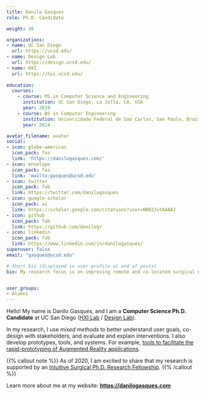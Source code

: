 ```yaml
---
title: Danilo Gasques
role: Ph.D. Candidate

weight: 30

organizations:
- name: UC San Diego
  url: https://ucsd.edu/
- name: Design Lab
  url: https://design.ucsd.edu/
- name: HXI
  url: https://hxi.ucsd.edu/
  
education:
  courses:
    - course: MS in Computer Science and Engineering
      institution: UC San Diego, La Jolla, CA, USA
      year: 2019
    - course: BS in Computer Engineering
      institution: Universidade Federal de Sao Carlos, Sao Paulo, Brazil
      year: 2014

avatar_filename: avatar
social:
- icon: globe-americas
  icon_pack: fas
  link: 'https://danilogasques.com/'
- icon: envelope
  icon_pack: fas
  link: 'mailto:gasques@ucsd.edu'
- icon: twitter
  icon_pack: fab
  link: https://twitter.com/danilogasques
- icon: google-scholar
  icon_pack: ai
  link: https://scholar.google.com/citations?user=NB02JvYAAAAJ
- icon: github
  icon_pack: fab
  link: https://github.com/danilogr
- icon: linkedin
  icon_pack: fab
  link: https://www.linkedin.com/in/danilogasques/
superuser: false
email: "gasques@ucsd.edu"

# Short bio (displayed in user profile at end of posts)
bio: My research focus is on improving remote and co-located surgical mentoring and training as well as creating intefaces for surgical guidance through eXtended Reality technology.


user_groups:
- Alumni
---
```


Hello! My name is Danilo Gasques, and I am a <b>Computer Science Ph.D. Candidate</b> at UC San Diego (<a href="https://www.ubicomp.ucsd.edu/">HXI Lab</a> / <a href="https://design.ucsd.edu">Design Lab</a>).

In my research, I use <i>mixed methods</i> to better understand user goals, co-design with stakeholders, and evaluate and explain interventions. I also develop prototypes, tools, and systems. For example, <a href="https://dl.acm.org/doi/10.1145/3290607.3312847">tools to facilitate the rapid-prototyping of Augmented Reality applications</a>.

{{% callout note %}}
As of 2020, I am excited to share that my research is supported by an <a href="https://www.intuitive.com/en-us/about-us/company/grant-programs">Intuitive Surgical Ph.D. Research Fellowship</a>.
{{% /callout %}}

Learn more about me at my website: <b><a href="https://danilogasques.com">https://danilogasques.com</a>



